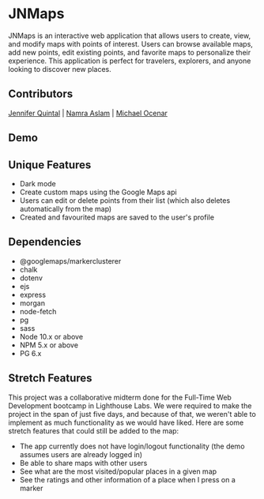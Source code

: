 # JNMaps

JNMaps is an interactive web application that allows users to create, view, and modify maps with points of interest. Users can browse available maps, add new points, edit existing points, and favorite maps to personalize their experience. This application is perfect for travelers, explorers, and anyone looking to discover new places.

## Contributors 

[Jennifer Quintal](https://github.com/quinjenn) | [Namra Aslam](https://github.com/namraaslam) | [Michael Ocenar](https://github.com/viacaelestis)

## Demo

## Unique Features

- Dark mode
- Create custom maps using the Google Maps api
- Users can edit or delete points from their list (which also deletes automatically from the map)
- Created and favourited maps are saved to the user's profile

## Dependencies

- @googlemaps/markerclusterer
- chalk
- dotenv
- ejs
- express
- morgan
- node-fetch
- pg 
- sass 
- Node 10.x or above
- NPM 5.x or above
- PG 6.x

## Stretch Features

This project was a collaborative midterm done for the Full-Time Web Development bootcamp in Lighthouse Labs. We were required to make the project in the span of just five days, and because of that, we weren't able to implement as much functionality as we would have liked. Here are some stretch features that could still be added to the map:

- The app currently does not have login/logout functionality (the demo assumes users are already logged in)
- Be able to share maps with other users
- See what are the most visited/popular places in a given map
- See the ratings and other information of a place when I press on a marker

